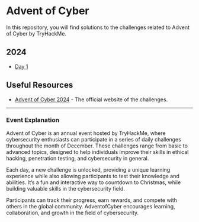 # Advent of Cyber

In this repository, you will find solutions to the challenges related to Advent of Cyber by TryHackMe.

## 2024

- [Day 1](2024/DAY1.md)

## Useful Resources

- [Advent of Cyber 2024](https://tryhackme.com/r/christmas) - The official website of the challenges.

---

### Event Explanation

Advent of Cyber is an annual event hosted by TryHackMe, where cybersecurity enthusiasts can participate in a series of daily challenges throughout the month of December. These challenges range from basic to advanced topics, designed to help individuals improve their skills in ethical hacking, penetration testing, and cybersecurity in general.

Each day, a new challenge is unlocked, providing a unique learning experience while also allowing participants to test their knowledge and abilities. It’s a fun and interactive way to countdown to Christmas, while building valuable skills in the cybersecurity field.

Participants can track their progress, earn rewards, and compete with others in the global community. AdventofCyber encourages learning, collaboration, and growth in the field of cybersecurity.
